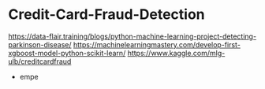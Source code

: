 # Credit-Card-Fraud-Detection
https://data-flair.training/blogs/python-machine-learning-project-detecting-parkinson-disease/
https://machinelearningmastery.com/develop-first-xgboost-model-python-scikit-learn/
https://www.kaggle.com/mlg-ulb/creditcardfraud
* empe
